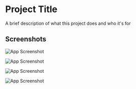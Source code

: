
# Project Title

A brief description of what this project does and who it's for


## Screenshots

![App Screenshot](https://github.com/vaghamashi/Screenshot/blob/main/wallat1.png)

![App Screenshot](https://github.com/vaghamashi/Screenshot/blob/main/wallat2.png)

![App Screenshot](https://github.com/vaghamashi/Screenshot/blob/main/wallat3.png)

![App Screenshot](https://github.com/vaghamashi/Screenshot/blob/main/wallat4.png)

